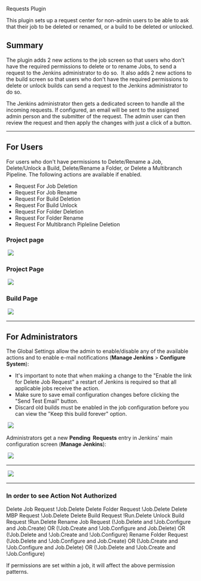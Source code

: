 Requests Plugin

This plugin sets up a request center for non-admin users to be able to
ask that their job to be deleted or renamed, or a build to be deleted or
unlocked.

## Summary

The plugin adds 2 new actions to the job screen so that users who don't
have the required permissions to delete or to rename Jobs, to send a
request to the Jenkins administrator to do so.  It also adds 2 new
actions to the build screen so that users who don't have the required
permissions to delete or unlock builds can send a request to the Jenkins
administrator to do so. 

  
The Jenkins administrator then gets a dedicated screen to handle all the
incoming requests. If configured, an email will be sent to the assigned
admin person and the submitter of the request. The admin user can then
review the request and then apply the changes with just a click of a
button.

------------------------------------------------------------------------

## For Users

For users who don't have permissions to Delete/Rename a Job,
Delete/Unlock a Build, Delete/Rename a Folder, or Delete a Multibranch Pipeline. The following actions are
available if enabled.

-   Request For Job Deletion
- 	Request For Job Rename
-   Request For Build Deletion
-   Request For Build Unlock
-   Request For Folder Deletion
- 	Request For Folder Rename
- 	Request For Multibranch Pipleline Deletion

  

### Project page
 ![](docs/images/jobAction.png)
### Project Page
 ![](docs/images/renameJob.png)
### Build Page
 ![](docs/images/build-page.png)

  

------------------------------------------------------------------------

## For Administrators

The Global Settings allow the admin to enable/disable any of the available
actions and to enable e-mail notifications (**Manage
Jenkins** \> **Configure System**):

-   It's important to note that when making a change to the "Enable the
    link for Delete Job Request" a restart of Jenkins is required so
    that all applicable jobs receive the action.
-   Make sure to save email configuration changes before clicking the
    "Send Test Email" button.
-   Discard old builds must be enabled in the job configuration before
    you can view the "Keep this build forever" option.

  

 ![](docs/images/new_global.png)


  
Administrators get a new **Pending  Requests** entry in Jenkins' main
configuration screen (**Manage Jenkins**):  

 ![](docs/images/pendingRequets.png)

------------------------------------------------------------------------

 ![](docs/images/pendingRequestPage.png)

------------------------------------------------------------------------


### In order to see Action					Not Authorized

Delete Job Request							!Job.Delete
Delete Folder Request						!Job.Delete
Delete MBP Request							!Job.Delete
Delete Build Request						!Run.Delete
Unlock Build Request						!Run.Delete
Rename Job Request							(!Job.Delete and !Job.Configure and Job.Create) 
												OR	(!Job.Create and !Job.Configure and Job.Delete)
												OR	(!Job.Delete and !Job.Create and !Job.Configure)
Rename Folder Request						(!Job.Delete and !Job.Configure and Job.Create) 
												OR	(!Job.Create and !Job.Configure and Job.Delete)
												OR    (!Job.Delete and !Job.Create and !Job.Configure)

If permissions are set within a job, it will affect the above permission patterns.

  

  
